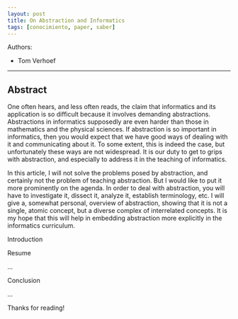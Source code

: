```yaml
---
layout: post
title: On Abstraction and Informatics
tags: [conocimiento, paper, saber]
---
```


<!--Resumen-->

Authors:

- Tom Verhoef

---
<!--more-->

## Abstract

One often hears, and less often reads, the claim that informatics and its application is so difficult because it involves demanding abstractions. Abstractions in informatics supposedly are even harder than those in mathematics and the physical sciences. If abstraction is so important in informatics, then you would expect that we have good ways of dealing with it and communicating about it. To some extent, this is indeed the case, but unfortunately these ways are not widespread. It is our duty to get to grips with abstraction, and especially to address it in the teaching of informatics.

In this article, I will not solve the problems posed by abstraction, and certainly not the problem of teaching abstraction. But I would like to put it more prominently on the agenda. In order to deal with abstraction, you will have to investigate it, dissect it, analyze it, establish terminology, etc. I will give a, somewhat personal, overview of abstraction, showing that it is not a single, atomic concept, but a diverse complex of interrelated concepts. It is my hope that this will help in embedding abstraction more explicitly in the informatics curriculum.


Introduction


Resume

...

Conclusion

...
  
Thanks for reading!